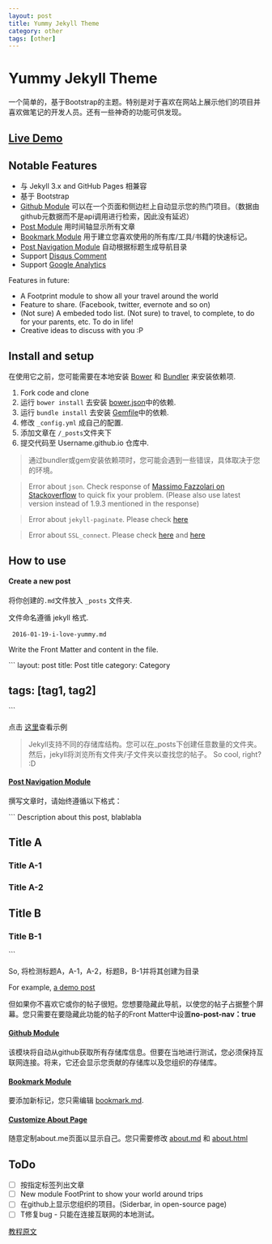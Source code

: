 ```yaml
---
layout: post
title: Yummy Jekyll Theme
category: other
tags: [other]
---
```


# Yummy Jekyll Theme

一个简单的，基于Bootstrap的主题。特别是对于喜欢在网站上展示他们的项目并喜欢做笔记的开发人员。还有一些神奇的功能可供发现。 

## [Live Demo](http://dongchuan.github.io/)

## Notable Features

- 与 Jekyll 3.x and GitHub Pages 相兼容
- 基于 Bootstrap
- [Github Module](http://dongchuan.github.io/open-source) 可以在一个页面和侧边栏上自动显示您的热门项目。（数据由github元数据而不是api调用进行检索，因此没有延迟）
- [Post Module](http://dongchuan.github.io/blog) 用时间轴显示所有文章
- [Bookmark Module](http://dongchuan.github.io/bookmark) 用于建立您喜欢使用的所有库/工具/书籍的快速标记。
- [Post Navigation Module](http://dongchuan.github.io/css/2016/04/22/CSS-Animation.html) 自动根据标题生成导航目录
- Support [Disqus Comment](https://disqus.com/home/explore/)
- Support [Google Analytics](https://analytics.google.com/analytics/web/)

Features in future:

- A Footprint module to show all your travel around the world
- Feature to share. (Facebook, twitter, evernote and so on)
- (Not sure) A embeded todo list. (Not sure) to travel, to complete, to do for your parents, etc. To do in life!
- Creative ideas to discuss with you :P

## Install and setup

在使用它之前，您可能需要在本地安装 [Bower](http://bower.io/) 和 [Bundler](http://bundler.io/) 来安装依赖项.

1. Fork code and clone
2. 运行 `bower install` 去安装 [bower.json](https://github.com/DONGChuan/DONGChuan.github.io/blob/master/bower.json)中的依赖.
3. 运行 `bundle install` 去安装 [Gemfile](https://github.com/DONGChuan/DONGChuan.github.io/blob/master/Gemfile)中的依赖.
4. 修改 `_config.yml` 成自己的配置.
5. 添加文章在 `/_posts`文件夹下
6. 提交代码至 Username.github.io 仓库中.

> 通过bundler或gem安装依赖项时，您可能会遇到一些错误，具体取决于您的环境。

> Error about `json`. Check response of [Massimo Fazzolari on Stackoverflow](http://stackoverflow.com/questions/8100891/the-json-native-gem-requires-installed-build-tools) to quick fix your problem. (Please also use latest version instead of 1.9.3 mentioned in the response)

> Error about `jekyll-paginate`. Please check [here](http://stackoverflow.com/questions/35401566/dont-have-jekyll-paginate-or-one-of-its-dependencies-installed)

> Error about `SSL_connect`. Please check [here](http://stackoverflow.com/questions/15305350/gem-install-fails-with-openssl-failure) and [here](http://railsapps.github.io/openssl-certificate-verify-failed.html)

## How to use

#### Create a new post

将你创建的`.md`文件放入 `_posts` 文件夹.

文件命名遵循 jekyll 格式.

​```
2016-01-19-i-love-yummy.md```

Write the Front Matter and content in the file.

​```
layout: post
title: Post title
category: Category

## tags: [tag1, tag2]

​```

点击 [这里](https://github.com/DONGChuan/DONGChuan.github.io/tree/master/_posts)查看示例

> Jekyll支持不同的存储库结构。您可以在_posts下创建任意数量的文件夹。然后，jekyll将浏览所有文件夹/子文件夹以查找您的帖子。 So cool, right? :D

#### [Post Navigation Module](http://dongchuan.github.io/css/2016/04/22/CSS-Animation.html)

撰写文章时，请始终遵循以下格式：

​```
Description about this post, blablabla

## Title A

### Title A-1

### Title A-2

## Title B

### Title B-1

​```

So, 将检测标题A，A-1，A-2，标题B，B-1并将其创建为目录

For example, [a demo post](https://github.com/DONGChuan/DONGChuan.github.io/edit/master/_posts/2016-04-22-CSS-Animation.md)

但如果你不喜欢它或你的帖子很短。您想要隐藏此导航，以使您的帖子占据整个屏幕。您只需要在要隐藏此功能的帖子的Front Matter中设置**no-post-nav：true**

#### [Github Module](http://dongchuan.github.io/open-source)

该模块将自动从github获取所有存储库信息。但要在当地进行测试，您必须保持互联网连接。将来，它还会显示您贡献的存储库以及您组织的存储库。

#### [Bookmark Module](http://dongchuan.github.io/bookmark)

要添加新标记，您只需编辑 [bookmark.md](https://github.com/DONGChuan/Yummy-Jekyll/blob/master/bookmark.md).

#### [Customize About Page](http://dongchuan.github.io/about)

随意定制about.me页面以显示自己。您只需要修改 [about.md](https://github.com/DONGChuan/Yummy-Jekyll/blob/master/about.md) 和 [about.html](https://github.com/DONGChuan/Yummy-Jekyll/blob/master/_includes/about.html)

## ToDo

- [ ] 按指定标签列出文章
- [ ] New module FootPrint to show your world around trips
- [ ] 在github上显示您组织的项目。(Siderbar, in open-source page)
- [ ] T修复bug - 只能在连接互联网的本地测试。

[教程原文](https://github.com/DONGChuan/Yummy-Jekyll/blob/master/README.md)
